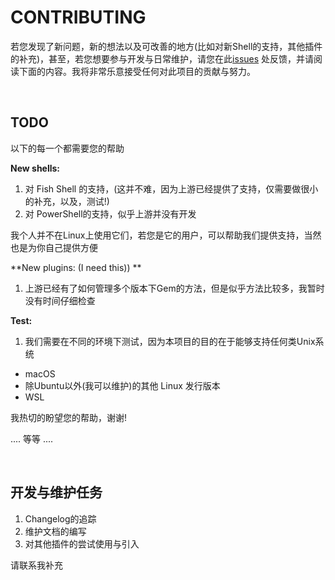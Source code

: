 # CONTRIBUTING

若您发现了新问题，新的想法以及可改善的地方(比如对新Shell的支持，其他插件的补充)，甚至，若您想要参与开发与日常维护，请您在此[issues](https://gitee.com/RubyKids/rbenv-cn/issues) 处反馈，并请阅读下面的内容。我将非常乐意接受任何对此项目的贡献与努力。

<br>

## TODO

以下的每一个都需要您的帮助

**New shells:**

1. 对 Fish Shell 的支持，(这并不难，因为上游已经提供了支持，仅需要做很小的补充，以及，测试!)
2. 对 PowerShell的支持，似乎上游并没有开发

我个人并不在Linux上使用它们，若您是它的用户，可以帮助我们提供支持，当然也是为你自己提供方便

**New plugins: (I need this)) **

1. 上游已经有了如何管理多个版本下Gem的方法，但是似乎方法比较多，我暂时没有时间仔细检查


**Test:**

1. 我们需要在不同的环境下测试，因为本项目的目的在于能够支持任何类Unix系统
  - macOS 
  - 除Ubuntu以外(我可以维护)的其他 Linux 发行版本
  - WSL

我热切的盼望您的帮助，谢谢!

.... 等等 ....

<br>

## 开发与维护任务

1. Changelog的追踪
2. 维护文档的编写
3. 对其他插件的尝试使用与引入

请联系我补充
